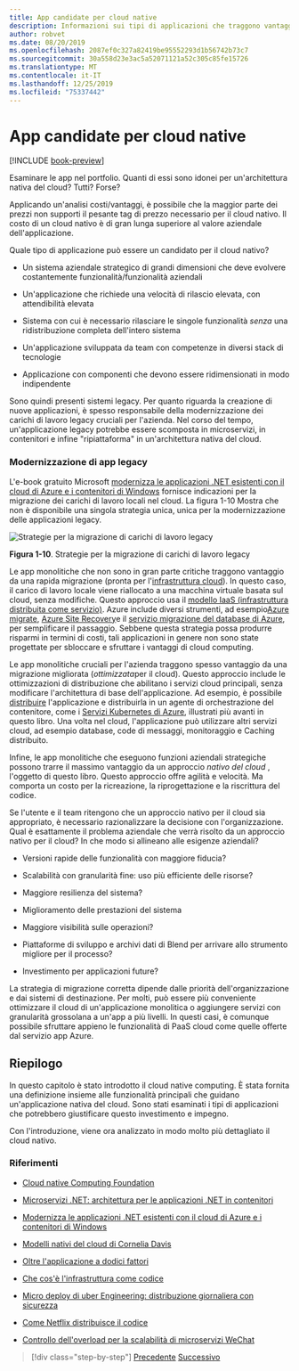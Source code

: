 ```yaml
---
title: App candidate per cloud native
description: Informazioni sui tipi di applicazioni che traggono vantaggio da un approccio nativo per il cloud
author: robvet
ms.date: 08/20/2019
ms.openlocfilehash: 2087ef0c327a82419be95552293d1b56742b73c7
ms.sourcegitcommit: 30a558d23e3ac5a52071121a52c305c85fe15726
ms.translationtype: MT
ms.contentlocale: it-IT
ms.lasthandoff: 12/25/2019
ms.locfileid: "75337442"
---
```

# <a name="candidate-apps-for-cloud-native"></a>App candidate per cloud native

[!INCLUDE [book-preview](../../../includes/book-preview.md)]

Esaminare le app nel portfolio. Quanti di essi sono idonei per un'architettura nativa del cloud? Tutti? Forse?

Applicando un'analisi costi/vantaggi, è possibile che la maggior parte dei prezzi non supporti il pesante tag di prezzo necessario per il cloud nativo. Il costo di un cloud nativo è di gran lunga superiore al valore aziendale dell'applicazione.

Quale tipo di applicazione può essere un candidato per il cloud nativo?

- Un sistema aziendale strategico di grandi dimensioni che deve evolvere costantemente funzionalità/funzionalità aziendali

- Un'applicazione che richiede una velocità di rilascio elevata, con attendibilità elevata

- Sistema con cui è necessario rilasciare le singole funzionalità *senza* una ridistribuzione completa dell'intero sistema

- Un'applicazione sviluppata da team con competenze in diversi stack di tecnologie

- Applicazione con componenti che devono essere ridimensionati in modo indipendente

Sono quindi presenti sistemi legacy. Per quanto riguarda la creazione di nuove applicazioni, è spesso responsabile della modernizzazione dei carichi di lavoro legacy cruciali per l'azienda. Nel corso del tempo, un'applicazione legacy potrebbe essere scomposta in microservizi, in contenitori e infine "ripiattaforma" in un'architettura nativa del cloud.

### <a name="modernizing-legacy-apps"></a>Modernizzazione di app legacy

L'e-book gratuito Microsoft [modernizza le applicazioni .NET esistenti con il cloud di Azure e i contenitori di Windows](https://dotnet.microsoft.com/download/thank-you/modernizing-existing-net-apps-ebook) fornisce indicazioni per la migrazione dei carichi di lavoro locali nel cloud. La figura 1-10 Mostra che non è disponibile una singola strategia unica, unica per la modernizzazione delle applicazioni legacy.

![Strategie per la migrazione di carichi di lavoro legacy](./media/strategies-for-migrating-legacy-workloads.png)

**Figura 1-10**. Strategie per la migrazione di carichi di lavoro legacy

Le app monolitiche che non sono in gran parte critiche traggono vantaggio da una rapida migrazione (pronta per l'[infrastruttura cloud](../modernize-with-azure-containers/lift-and-shift-existing-apps-azure-iaas.md)). In questo caso, il carico di lavoro locale viene riallocato a una macchina virtuale basata sul cloud, senza modifiche. Questo approccio usa il [modello IaaS (infrastruttura distribuita come servizio)](https://azure.microsoft.com/overview/what-is-iaas/). Azure include diversi strumenti, ad esempio[Azure migrate](https://aka.ms/azuremigrate), [Azure Site Recovery](https://azure.microsoft.com/services/site-recovery/)e il [servizio migrazione del database di Azure](https://azure.microsoft.com/campaigns/database-migration/), per semplificare il passaggio. Sebbene questa strategia possa produrre risparmi in termini di costi, tali applicazioni in genere non sono state progettate per sbloccare e sfruttare i vantaggi di cloud computing.

Le app monolitiche cruciali per l'azienda traggono spesso vantaggio da una migrazione migliorata (*ottimizzata*per il cloud). Questo approccio include le ottimizzazioni di distribuzione che abilitano i servizi cloud principali, senza modificare l'architettura di base dell'applicazione. Ad esempio, è possibile [distribuire](https://docs.microsoft.com/virtualization/windowscontainers/about/) l'applicazione e distribuirla in un agente di orchestrazione del contenitore, come i [Servizi Kubernetes di Azure](https://azure.microsoft.com/services/kubernetes-service/), illustrati più avanti in questo libro. Una volta nel cloud, l'applicazione può utilizzare altri servizi cloud, ad esempio database, code di messaggi, monitoraggio e Caching distribuito.

Infine, le app monolitiche che eseguono funzioni aziendali strategiche possono trarre il massimo vantaggio da un approccio *nativo del cloud* , l'oggetto di questo libro. Questo approccio offre agilità e velocità. Ma comporta un costo per la ricreazione, la riprogettazione e la riscrittura del codice.

Se l'utente e il team ritengono che un approccio nativo per il cloud sia appropriato, è necessario razionalizzare la decisione con l'organizzazione. Qual è esattamente il problema aziendale che verrà risolto da un approccio nativo per il cloud? In che modo si allineano alle esigenze aziendali?

- Versioni rapide delle funzionalità con maggiore fiducia?

- Scalabilità con granularità fine: uso più efficiente delle risorse?

- Maggiore resilienza del sistema?

- Miglioramento delle prestazioni del sistema

- Maggiore visibilità sulle operazioni?

- Piattaforme di sviluppo e archivi dati di Blend per arrivare allo strumento migliore per il processo?

- Investimento per applicazioni future?

La strategia di migrazione corretta dipende dalle priorità dell'organizzazione e dai sistemi di destinazione. Per molti, può essere più conveniente ottimizzare il cloud di un'applicazione monolitica o aggiungere servizi con granularità grossolana a un'app a più livelli. In questi casi, è comunque possibile sfruttare appieno le funzionalità di PaaS cloud come quelle offerte dal servizio app Azure.

## <a name="summary"></a>Riepilogo

In questo capitolo è stato introdotto il cloud native computing. È stata fornita una definizione insieme alle funzionalità principali che guidano un'applicazione nativa del cloud. Sono stati esaminati i tipi di applicazioni che potrebbero giustificare questo investimento e impegno.

Con l'introduzione, viene ora analizzato in modo molto più dettagliato il cloud nativo.

### <a name="references"></a>Riferimenti

- [Cloud native Computing Foundation](https://www.cncf.io/)

- [Microservizi .NET: architettura per le applicazioni .NET in contenitori](https://dotnet.microsoft.com/download/thank-you/microservices-architecture-ebook)

- [Modernizza le applicazioni .NET esistenti con il cloud di Azure e i contenitori di Windows](https://dotnet.microsoft.com/download/thank-you/modernizing-existing-net-apps-ebook)

- [Modelli nativi del cloud di Cornelia Davis](https://www.manning.com/books/cloud-native-patterns)

- [Oltre l'applicazione a dodici fattori](https://content.pivotal.io/blog/beyond-the-twelve-factor-app)

- [Che cos'è l'infrastruttura come codice](https://docs.microsoft.com/azure/devops/learn/what-is-infrastructure-as-code)

- [Micro deploy di uber Engineering: distribuzione giornaliera con sicurezza](https://eng.uber.com/micro-deploy/)

- [Come Netflix distribuisce il codice](https://www.infoq.com/news/2013/06/netflix/)

- [Controllo dell'overload per la scalabilità di microservizi WeChat](https://www.cs.columbia.edu/~ruigu/papers/socc18-final100.pdf)

>[!div class="step-by-step"]
>[Precedente](definition.md)
>[Successivo](introduce-eshoponcontainers-reference-app.md)

